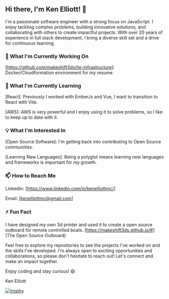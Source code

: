 
## Hi there, I'm Ken Elliott! 👋

I'm a passionate software engineer with a strong focus on JavaScript. I enjoy tackling complex problems, building innovative solutions, and collaborating with others to create impactful projects. With over 20 years of experience in full stack development, I bring a diverse skill set and a drive for continuous learning.


### 🔭 What I'm Currently Working On
[https://github.com/makeshift3ds/ite-infrastructure]: Docker/Cloudformation environment for my resume.


### 🌱 What I'm Currently Learning
[React]: Previously I worked with EmberJs and Vue, I want to transition to React with Vite.

[AWS]: AWS is very powerful and I enjoy using it to solve problems, so I like to keep up to date with it.


### 💡 What I'm Interested In
[Open Source Software]: I'm getting back into contributing to Open Source communities.

[Learning New Languages]: Being a polyglot means learning new languages and frameworks is important for my growth.


### 📫 How to Reach Me
LinkedIn: [https://www.linkedin.com/in/kenelliottmc/]

Email: [kenelliottmc@gmail.com]


### ⚡ Fun Fact

I have designed my own 3d printer and used it to create a open source outboard for remote controlled boats. [https://makeshift3ds.github.io/#] (The Open Source Outboard)

Feel free to explore my repositories to see the projects I've worked on and the skills I've developed. I'm always open to exciting opportunities and collaborations, so please don't hesitate to reach out! Let's connect and make an impact together.

Enjoy coding and stay curious! 😄

Ken Elliott

[![trophy](https://github-profile-trophy.vercel.app/?username=makeshift3ds)](https://github.com/makeshift3ds/github-profile-trophy)
